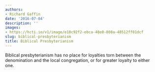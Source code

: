 ```yaml
---
authors:
- Richard Gaffin
date: '2016-07-04'
description: ''
images:
- https://hcti.io/v1/image/e18c92f2-ebca-48e0-808a-48512ff01dcf
slug: biblical-presbyterianism
title: Biblical Presbyterianism
---
```


Biblical presbyterianism has no place for loyalties torn between the denomination and the local congregation, or for greater loyalty to either one.